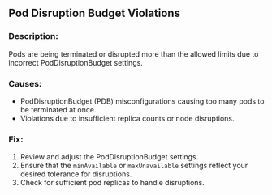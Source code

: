 ## Pod Disruption Budget Violations

### Description:
Pods are being terminated or disrupted more than the allowed limits due to incorrect PodDisruptionBudget settings.

### Causes:
- PodDisruptionBudget (PDB) misconfigurations causing too many pods to be terminated at once.
- Violations due to insufficient replica counts or node disruptions.

### Fix:
1. Review and adjust the PodDisruptionBudget settings.
2. Ensure that the `minAvailable` or `maxUnavailable` settings reflect your desired tolerance for disruptions.
3. Check for sufficient pod replicas to handle disruptions.
